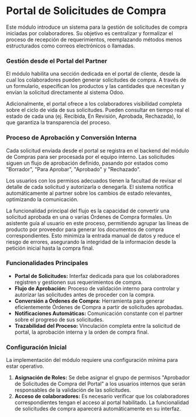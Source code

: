 # Portal de Solicitudes de Compra

Este módulo introduce un sistema para la gestión de solicitudes de compra iniciadas por colaboradores. Su objetivo es centralizar y formalizar el proceso de recepción de requerimientos, reemplazando métodos menos estructurados como correos electrónicos o llamadas.

### Gestión desde el Portal del Partner

El módulo habilita una sección dedicada en el portal de cliente, desde la cual los colaboradores pueden generar solicitudes de compra. A través de un formulario, especifican los productos y las cantidades que necesitan y envían la solicitud directamente al sistema Odoo.

Adicionalmente, el portal ofrece a los colaboradores visibilidad completa sobre el ciclo de vida de sus solicitudes. Pueden consultar en tiempo real el estado de cada una (ej. Recibida, En Revisión, Aprobada, Rechazada), lo que garantiza la transparencia del proceso.

### Proceso de Aprobación y Conversión Interna

Cada solicitud enviada desde el portal se registra en el backend del módulo de Compras para ser procesada por el equipo interno. Las solicitudes siguen un flujo de aprobación definido, pasando por estados como "Borrador", "Para Aprobar", "Aprobado" y "Rechazado".

Los usuarios con los permisos adecuados tienen la facultad de revisar el detalle de cada solicitud y autorizarla o denegarla. El sistema notifica automáticamente al partner sobre los cambios de estado relevantes, optimizando la comunicación.

La funcionalidad principal del flujo es la capacidad de convertir una solicitud aprobada en una o varias Órdenes de Compra formales. Un asistente guía al usuario en este proceso, permitiendo agrupar las líneas de producto por proveedor para generar los documentos de compra correspondientes. Esto minimiza la entrada manual de datos y reduce el riesgo de errores, asegurando la integridad de la información desde la petición inicial hasta la compra final.

### Funcionalidades Principales

*   **Portal de Solicitudes:** Interfaz dedicada para que los colaboradores registren y gestionen sus requerimientos de compra.
*   **Flujo de Aprobación:** Proceso de validación interno para controlar y autorizar las solicitudes antes de proceder con la compra.
*   **Conversión a Órdenes de Compra:** Herramienta para generar eficientemente Órdenes de Compra a partir de solicitudes aprobadas.
*   **Notificaciones Automáticas:** Comunicación constante con el partner sobre el progreso de sus solicitudes.
*   **Trazabilidad del Proceso:** Vinculación completa entre la solicitud de portal, la aprobación interna y la orden de compra final.

### Configuración Inicial

La implementación del módulo requiere una configuración mínima para estar operativo.

1.  **Asignación de Roles:** Se debe asignar el grupo de permisos "Aprobador de Solicitudes de Compra del Portal" a los usuarios internos que serán responsables de la validación de las solicitudes.
2.  **Acceso de colaboradores:** Es necesario verificar que los colaboradores correspondientes tengan el acceso al portal habilitado. La funcionalidad de solicitudes de compra aparecerá automáticamente en su interfaz.
